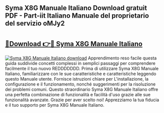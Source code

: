 ## Syma X8G Manuale Italiano Download gratuit PDF - Part-iit Italiano Manuale del proprietario del servizio oMJy2

# <h2><a href="http://dffff8.blite.top/?on=Syma+X8G+Manuale+Italiano">🔗Download 👉🔴 Syma X8G Manuale Italiano</a></h2>

[![Syma X8G Manuale Italiano download](https://i.imgur.com/lujVjoI.png)](http://dffff8.blite.top/?on=Syma+X8G+Manuale+Italiano)
Apprendimento reso facile questa guida suddivide concetti complessi in semplici passaggi per comprendere facilmente il tuo nuovo REDDDDDDD. Prima di utilizzare Syma X8G Manuale Italiano, familiarizzare con le sue caratteristiche e caratteristiche leggendo questo Manuale utente. Fornisce istruzioni chiare per L'installazione, la configurazione e il funzionamento, nonché suggerimenti per la risoluzione dei problemi comuni. Questo straordinario Syma X8G Manuale Italiano offre una perfetta combinazione di funzionalità e facilità d'uso grazie alle sue funzionalità avanzate. Grazie per aver scelto noi! Apprezziamo la tua fiducia e il tuo supporto per Syma X8G Manuale Italiano.
